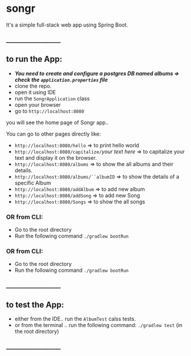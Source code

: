 # songr

It's a simple full-stack web app using Spring Boot.

### ___________________

## to run the App:

* ***You need to create and configure a postgres DB named albums => check the `application.properties` file***
* clone the repo. 
* open it using IDE
* run the `SongrApplication` class
* open your browser
* go to `http://localhost:8080`


you will see the home page of Songr app..

You can go to other pages directly like:
* `http://localhost:8080/hello` => to print hello world
* `http://localhost:8080/capitalize/`*your text here* => to capitalize your text and display it on the browser.
* `http://localhost:8080/albums` => to show the all albums and their details.
* `http://localhost:8080/albums/``albumID` => to show the details of a specific Album
* `http://localhost:8080/addAlbum` => to add new album
* `http://localhost:8080/addSong` => to add new Song
* `http://localhost:8080/Songs` => to show the all songs



### OR from CLI:

* Go to the root directory
* Run the following command `./gradlew bootRun`

### OR from CLI:

* Go to the root directory
* Run the following command `./gradlew bootRun`

### ___________________

## to test the App:

* either from the IDE.. run the `AlbumTest` calss tests.
* or from the terminal .. run the following command: `./gradlew test` (in the root directory)

### ___________________
